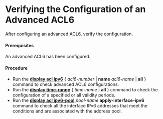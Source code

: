Verifying the Configuration of an Advanced ACL6
===============================================

After configuring an advanced ACL6, verify the configuration.

#### Prerequisites

An advanced ACL6 has been configured.


#### Procedure

* Run the [**display acl ipv6**](cmdqueryname=display+acl+ipv6+name+all) { *acl6-number* | **name** *acl6-name* | **all** } command to check advanced ACL6 configurations.
* Run the [**display time-range**](cmdqueryname=display+time-range+all) { *time-name* | **all** } command to check the configuration of a specified or all validity periods.
* Run the [**display acl ipv6-pool**](cmdqueryname=display+acl+ipv6-pool+apply-interface-ipv6) *pool-name* **apply-interface-ipv6** command to check all the interface IPv6 addresses that meet the conditions and are associated with the address pool.